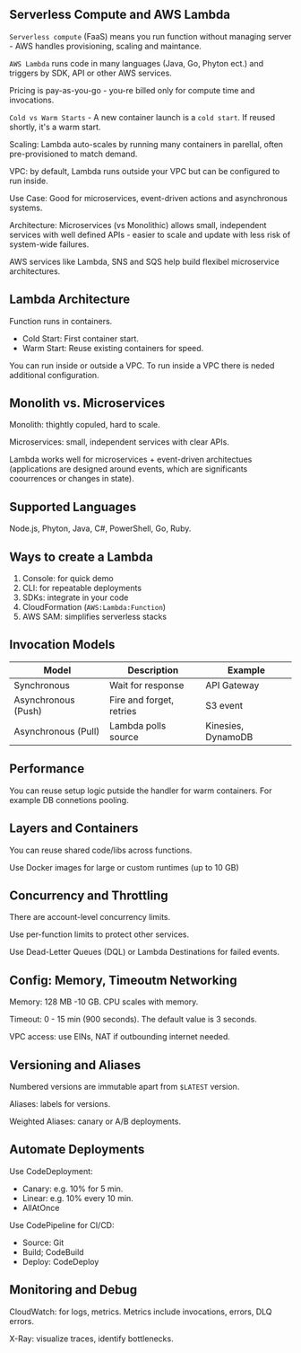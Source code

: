 ## Serverless Compute and AWS Lambda

`Serverless compute` (FaaS) means you run function without managing server - AWS handles provisioning, scaling and maintance.

`AWS Lambda` runs code in many languages (Java, Go, Phyton ect.) and triggers by SDK, API or other AWS services.

Pricing is pay-as-you-go - you-re billed only for compute time and invocations.

`Cold vs Warm Starts` - A new container launch is a `cold start`. If reused shortly, it's a warm start.

Scaling: Lambda auto-scales by running many containers in parellal, often pre-provisioned to match demand.

VPC: by default, Lambda runs outside your VPC but can be configured to run inside.

Use Case: Good for microservices, event-driven actions and asynchronous systems.

Architecture: Microservices (vs Monolithic) allows small, independent services with well defined APIs - easier to scale and update with less risk of system-wide failures.

AWS services like Lambda, SNS and SQS help build flexibel microservice architectures.

## Lambda Architecture

Function runs in containers.

- Cold Start: First container start.
- Warm Start: Reuse existing containers for speed.

You can run inside or outside a VPC. To run inside a VPC there is neded additional configuration.

## Monolith vs. Microservices

Monolith: thightly copuled, hard to scale.

Microservices: small, independent services with clear APIs.

Lambda works well for microservices + event-driven architectues (applications are designed around events, which are significants coourrences or changes in state).

## Supported Languages

Node.js, Phyton, Java, C#, PowerShell, Go, Ruby.

## Ways to create a Lambda

1. Console: for quick demo
2. CLI: for repeatable deployments
3. SDKs: integrate in your code
4. CloudFormation (`AWS:Lambda:Function`)
5. AWS SAM: simplifies serverless stacks

## Invocation Models


| Model               | Description              | Example            |
| ------------------- | ------------------------ | ------------------ |
| Synchronous         | Wait for response        | API Gateway        |
| Asynchronous (Push) | Fire and forget, retries | S3 event           |
| Asynchronous (Pull) | Lambda polls source      | Kinesies, DynamoDB |



## Performance

You can reuse setup logic putside the handler for warm containers. For example DB connetions pooling.


## Layers and Containers

You can reuse shared code/libs across functions.

Use Docker images for large or custom runtimes (up to 10 GB)


## Concurrency and Throttling


There are account-level concurrency limits.

Use per-function limits to protect other services.

Use Dead-Letter Queues (DQL) or Lambda Destinations for failed events.


## Config: Memory, Timeoutm Networking

Memory: 128 MB -10 GB. CPU scales with memory.

Timeout: 0 - 15 min (900 seconds). The default value is 3 seconds.

VPC access: use EINs, NAT if outbounding internet needed.


## Versioning and Aliases

Numbered versions are immutable apart from `$LATEST` version.

Aliases: labels for versions.

Weighted Aliases: canary or A/B deployments.


## Automate Deployments

Use CodeDeployment:

- Canary: e.g. 10% for 5 min.
- Linear: e.g. 10% every 10 min.
- AllAtOnce

Use CodePipeline for CI/CD:

- Source: Git
- Build; CodeBuild
- Deploy: CodeDeploy


## Monitoring and Debug

CloudWatch: for logs, metrics. Metrics include invocations, errors, DLQ errors.

X-Ray: visualize traces, identify bottlenecks.
